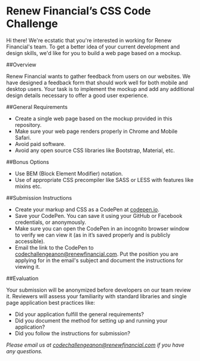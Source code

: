 Renew Financial’s CSS Code Challenge
====================================

  Hi there! We're ecstatic that you're interested in working for Renew Financial's team. To get a better idea of your current development and design skills, we'd like for you to build a web page based on a mockup.

##Overview
  
  Renew Financial wants to gather feedback from users on our websites. We have designed a feedback form that should work well for both mobile and desktop users. Your task is to implement the mockup and add any additional design details necessary to offer a good user experience.
  
##General Requirements

* Create a single web page based on the mockup provided in this repository.
* Make sure your web page renders properly in Chrome and Mobile Safari.
* Avoid paid software.
* Avoid any open source CSS libraries like Bootstrap, Material, etc.

##Bonus Options

* Use BEM (Block Element Modifier) notation.
* Use of appropriate CSS precompiler like SASS or LESS with features like mixins etc.

##Submission Instructions

* Create your markup and CSS as a CodePen at [codepen.io]().
* Save your CodePen. You can save it using your GitHub or Facebook credentials, or anonymously.
* Make sure you can open the CodePen in an incognito browser window to verify we can view it (as in it’s saved properly and is publicly accessible).
* Email the link to the CodePen to codechallengeanon@renewfinancial.com. Put the position you are applying for in the email's subject and document the instructions for viewing it.

##Evaluation

  Your submission will be anonymized before developers on our team review it. Reviewers will assess your familiarity with standard libraries and single page application best practices like:

* Did your application fulfill the general requirements?
* Did you document the method for setting up and running your application?
* Did you follow the instructions for submission?

_Please email us at codechallengeanon@renewfinancial.com if you have any questions._
